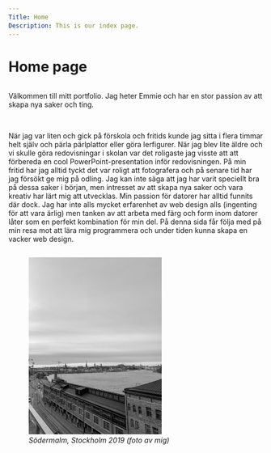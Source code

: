 ```yaml
---
Title: Home
Description: This is our index page.
---
```


Home page
==========================

<div class= "row">
<div class= "column">
<p>Välkommen till mitt portfolio. Jag heter Emmie och har en stor passion av att skapa nya saker och ting.</p><br>

<p>När jag var liten och gick på förskola och fritids kunde jag sitta i flera timmar helt själv och pärla pärlplattor eller göra lerfigurer. När jag blev lite äldre och vi skulle göra redovisningar i skolan var det roligaste jag visste att att förbereda en cool PowerPoint-presentation inför redovisningen. På min fritid har jag alltid tyckt det var roligt att fotografera och på senare tid har jag försökt ge mig på odling. Jag kan inte säga att jag har varit speciellt bra på dessa saker i början, men intresset av att skapa nya saker och vara kreativ har lärt mig att utvecklas. Min passion för datorer har alltid funnits där dock. Jag har inte alls mycket erfarenhet av web design alls (ingenting för att vara ärlig) men tanken av att arbeta med färg och form inom datorer låter som en perfekt kombination för min del. På denna sida får följa med på min resa mot att lära mig programmera och under tiden kunna skapa en vacker web design.</p>
</div>

<div class= "column">
<figure>
<img src= "assets/img/stockholm.jpg" alt= "Stockholm" height= "350">
<figcaption><i>Södermalm, Stockholm 2019 (foto av mig)</i></figcaption>
</figure>
</div>
</div>
